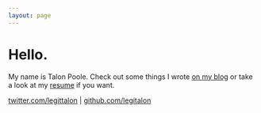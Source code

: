 ```yaml
---
layout: page
---
```



# Hello.

My name is Talon Poole. Check out some things I wrote [on my blog](/blog) or
take a look at my [resume](/resume) if you want.

[twitter.com/legittalon][twitter-talon] |
[github.com/legitalon][github-talon]

[twitter-talon]: http://twitter.com/legittalon
[github-talon]: http://github.com/legittalon
